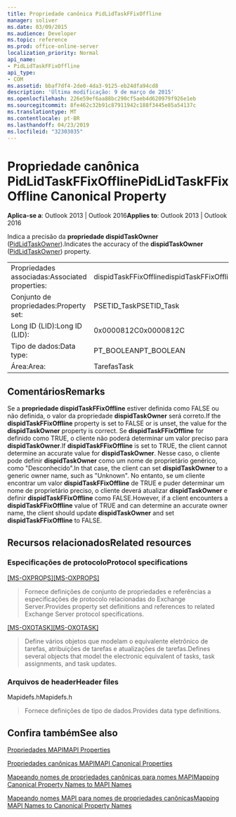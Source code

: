 ```yaml
---
title: Propriedade canônica PidLidTaskFFixOffline
manager: soliver
ms.date: 03/09/2015
ms.audience: Developer
ms.topic: reference
ms.prod: office-online-server
localization_priority: Normal
api_name:
- PidLidTaskFFixOffline
api_type:
- COM
ms.assetid: bbaf7df4-2de0-4da3-9125-eb24dfa94cd8
description: 'Última modificação: 9 de março de 2015'
ms.openlocfilehash: 226e59ef6aa88bc290cf5aeb4d620979f926e1eb
ms.sourcegitcommit: 8fe462c32b91c87911942c188f3445e85a54137c
ms.translationtype: MT
ms.contentlocale: pt-BR
ms.lasthandoff: 04/23/2019
ms.locfileid: "32303035"
---
```

# <a name="pidlidtaskffixoffline-canonical-property"></a><span data-ttu-id="1f5eb-103">Propriedade canônica PidLidTaskFFixOffline</span><span class="sxs-lookup"><span data-stu-id="1f5eb-103">PidLidTaskFFixOffline Canonical Property</span></span>

  
  
<span data-ttu-id="1f5eb-104">**Aplica-se a**: Outlook 2013 | Outlook 2016</span><span class="sxs-lookup"><span data-stu-id="1f5eb-104">**Applies to**: Outlook 2013 | Outlook 2016</span></span> 
  
<span data-ttu-id="1f5eb-105">Indica a precisão da **propriedade dispidTaskOwner** ([PidLidTaskOwner](pidlidtaskowner-canonical-property.md)).</span><span class="sxs-lookup"><span data-stu-id="1f5eb-105">Indicates the accuracy of the **dispidTaskOwner** ([PidLidTaskOwner](pidlidtaskowner-canonical-property.md)) property.</span></span>
  
|||
|:-----|:-----|
|<span data-ttu-id="1f5eb-106">Propriedades associadas:</span><span class="sxs-lookup"><span data-stu-id="1f5eb-106">Associated properties:</span></span>  <br/> |<span data-ttu-id="1f5eb-107">dispidTaskFFixOffline</span><span class="sxs-lookup"><span data-stu-id="1f5eb-107">dispidTaskFFixOffline</span></span>  <br/> |
|<span data-ttu-id="1f5eb-108">Conjunto de propriedades:</span><span class="sxs-lookup"><span data-stu-id="1f5eb-108">Property set:</span></span>  <br/> |<span data-ttu-id="1f5eb-109">PSETID_Task</span><span class="sxs-lookup"><span data-stu-id="1f5eb-109">PSETID_Task</span></span>  <br/> |
|<span data-ttu-id="1f5eb-110">Long ID (LID):</span><span class="sxs-lookup"><span data-stu-id="1f5eb-110">Long ID (LID):</span></span>  <br/> |<span data-ttu-id="1f5eb-111">0x0000812C</span><span class="sxs-lookup"><span data-stu-id="1f5eb-111">0x0000812C</span></span>  <br/> |
|<span data-ttu-id="1f5eb-112">Tipo de dados:</span><span class="sxs-lookup"><span data-stu-id="1f5eb-112">Data type:</span></span>  <br/> |<span data-ttu-id="1f5eb-113">PT_BOOLEAN</span><span class="sxs-lookup"><span data-stu-id="1f5eb-113">PT_BOOLEAN</span></span>  <br/> |
|<span data-ttu-id="1f5eb-114">Área:</span><span class="sxs-lookup"><span data-stu-id="1f5eb-114">Area:</span></span>  <br/> |<span data-ttu-id="1f5eb-115">Tarefas</span><span class="sxs-lookup"><span data-stu-id="1f5eb-115">Task</span></span>  <br/> |
   
## <a name="remarks"></a><span data-ttu-id="1f5eb-116">Comentários</span><span class="sxs-lookup"><span data-stu-id="1f5eb-116">Remarks</span></span>

<span data-ttu-id="1f5eb-117">Se a **propriedade dispidTaskFFixOffline** estiver definida como FALSE ou não definida, o valor da propriedade **dispidTaskOwner** será correto.</span><span class="sxs-lookup"><span data-stu-id="1f5eb-117">If the **dispidTaskFFixOffline** property is set to FALSE or is unset, the value for the **dispidTaskOwner** property is correct.</span></span> <span data-ttu-id="1f5eb-118">Se **dispidTaskFFixOffline** for definido como TRUE, o cliente não poderá determinar um valor preciso para **dispidTaskOwner**.</span><span class="sxs-lookup"><span data-stu-id="1f5eb-118">If **dispidTaskFFixOffline** is set to TRUE, the client cannot determine an accurate value for **dispidTaskOwner**.</span></span> <span data-ttu-id="1f5eb-119">Nesse caso, o cliente pode definir **dispidTaskOwner** como um nome de proprietário genérico, como "Desconhecido".</span><span class="sxs-lookup"><span data-stu-id="1f5eb-119">In that case, the client can set **dispidTaskOwner** to a generic owner name, such as "Unknown".</span></span> <span data-ttu-id="1f5eb-120">No entanto, se um cliente encontrar um valor **dispidTaskFFixOffline** de TRUE e puder determinar um nome de proprietário preciso, o cliente deverá atualizar **dispidTaskOwner** e definir **dispidTaskFFixOffline** como FALSE.</span><span class="sxs-lookup"><span data-stu-id="1f5eb-120">However, if a client encounters a **dispidTaskFFixOffline** value of TRUE and can determine an accurate owner name, the client should update **dispidTaskOwner** and set **dispidTaskFFixOffline** to FALSE.</span></span> 
  
## <a name="related-resources"></a><span data-ttu-id="1f5eb-121">Recursos relacionados</span><span class="sxs-lookup"><span data-stu-id="1f5eb-121">Related resources</span></span>

### <a name="protocol-specifications"></a><span data-ttu-id="1f5eb-122">Especificações de protocolo</span><span class="sxs-lookup"><span data-stu-id="1f5eb-122">Protocol specifications</span></span>

<span data-ttu-id="1f5eb-123">[[MS-OXPROPS]](https://msdn.microsoft.com/library/f6ab1613-aefe-447d-a49c-18217230b148%28Office.15%29.aspx)</span><span class="sxs-lookup"><span data-stu-id="1f5eb-123">[[MS-OXPROPS]](https://msdn.microsoft.com/library/f6ab1613-aefe-447d-a49c-18217230b148%28Office.15%29.aspx)</span></span>
  
> <span data-ttu-id="1f5eb-124">Fornece definições de conjunto de propriedades e referências a especificações de protocolo relacionadas do Exchange Server.</span><span class="sxs-lookup"><span data-stu-id="1f5eb-124">Provides property set definitions and references to related Exchange Server protocol specifications.</span></span>
    
<span data-ttu-id="1f5eb-125">[[MS-OXOTASK]](https://msdn.microsoft.com/library/55600ec0-6195-4730-8436-59c7931ef27e%28Office.15%29.aspx)</span><span class="sxs-lookup"><span data-stu-id="1f5eb-125">[[MS-OXOTASK]](https://msdn.microsoft.com/library/55600ec0-6195-4730-8436-59c7931ef27e%28Office.15%29.aspx)</span></span>
  
> <span data-ttu-id="1f5eb-126">Define vários objetos que modelam o equivalente eletrônico de tarefas, atribuições de tarefas e atualizações de tarefas.</span><span class="sxs-lookup"><span data-stu-id="1f5eb-126">Defines several objects that model the electronic equivalent of tasks, task assignments, and task updates.</span></span> 
    
### <a name="header-files"></a><span data-ttu-id="1f5eb-127">Arquivos de header</span><span class="sxs-lookup"><span data-stu-id="1f5eb-127">Header files</span></span>

<span data-ttu-id="1f5eb-128">Mapidefs.h</span><span class="sxs-lookup"><span data-stu-id="1f5eb-128">Mapidefs.h</span></span>
  
> <span data-ttu-id="1f5eb-129">Fornece definições de tipo de dados.</span><span class="sxs-lookup"><span data-stu-id="1f5eb-129">Provides data type definitions.</span></span>
    
## <a name="see-also"></a><span data-ttu-id="1f5eb-130">Confira também</span><span class="sxs-lookup"><span data-stu-id="1f5eb-130">See also</span></span>



[<span data-ttu-id="1f5eb-131">Propriedades MAPI</span><span class="sxs-lookup"><span data-stu-id="1f5eb-131">MAPI Properties</span></span>](mapi-properties.md)
  
[<span data-ttu-id="1f5eb-132">Propriedades canônicas MAPI</span><span class="sxs-lookup"><span data-stu-id="1f5eb-132">MAPI Canonical Properties</span></span>](mapi-canonical-properties.md)
  
[<span data-ttu-id="1f5eb-133">Mapeando nomes de propriedades canônicas para nomes MAPI</span><span class="sxs-lookup"><span data-stu-id="1f5eb-133">Mapping Canonical Property Names to MAPI Names</span></span>](mapping-canonical-property-names-to-mapi-names.md)
  
[<span data-ttu-id="1f5eb-134">Mapeando nomes MAPI para nomes de propriedades canônicas</span><span class="sxs-lookup"><span data-stu-id="1f5eb-134">Mapping MAPI Names to Canonical Property Names</span></span>](mapping-mapi-names-to-canonical-property-names.md)

